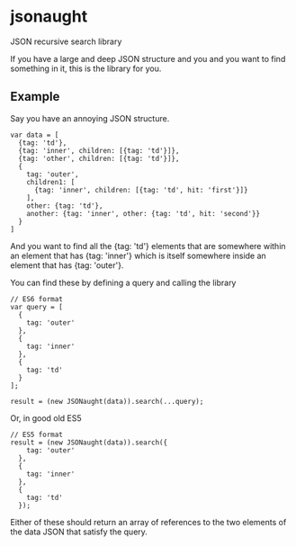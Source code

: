 # jsonaught
JSON recursive search library

If you have a large and deep JSON structure and you and you want to find something in it, this is the library for you.

## Example

Say you have an annoying JSON structure.

    var data = [
      {tag: 'td'},
      {tag: 'inner', children: [{tag: 'td'}]},
      {tag: 'other', children: [{tag: 'td'}]},
      {
        tag: 'outer',
        children1: [
          {tag: 'inner', children: [{tag: 'td', hit: 'first'}]}
        ],
        other: {tag: 'td'},
        another: {tag: 'inner', other: {tag: 'td', hit: 'second'}}
      }
    ]
    
And you want to find all the {tag: 'td'} elements that are somewhere within
an element that has {tag: 'inner'} which is itself somewhere inside an
element that has {tag: 'outer'}.

You can find these by defining a query and calling the library

    // ES6 format
    var query = [
      {
        tag: 'outer'
      },
      {
        tag: 'inner'
      },
      {
        tag: 'td'
      }
    ];

    result = (new JSONaught(data)).search(...query);

Or, in good old ES5

    // ES5 format
    result = (new JSONaught(data)).search({
        tag: 'outer'
      },
      {
        tag: 'inner'
      },
      {
        tag: 'td'
      });

Either of these should return an array of references to the two elements of the data JSON that satisfy the query.
